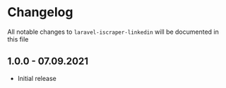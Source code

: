 # Changelog

All notable changes to `laravel-iscraper-linkedin` will be documented in this file

## 1.0.0 - 07.09.2021

- Initial release
